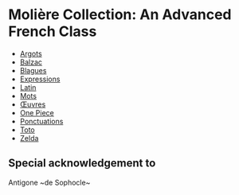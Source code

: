 # Molière Collection: An Advanced French Class


+ [Argots](https://github.com/kxxdhdn/MoliereCollection/blob/master/Argots.md)
+ [Balzac](https://github.com/kxxdhdn/MoliereCollection/blob/master/Balzac.md)
+ [Blagues](https://github.com/kxxdhdn/MoliereCollection/blob/master/Blagues.md)
+ [Expressions](https://github.com/kxxdhdn/MoliereCollection/blob/master/Expressions.md)
+ [Latin](https://github.com/kxxdhdn/MoliereCollection/blob/master/Latin.md)
+ [Mots](https://github.com/kxxdhdn/MoliereCollection/blob/master/Mots.md)
+ [Œuvres](https://github.com/kxxdhdn/MoliereCollection/blob/master/OEuvres.md)
+ [One Piece](https://github.com/kxxdhdn/MoliereCollection/blob/master/OnePiece.md)
+ [Ponctuations](https://github.com/kxxdhdn/MoliereCollection/blob/master/Ponctuations.md)
+ [Toto](https://github.com/kxxdhdn/MoliereCollection/blob/master/Toto.md)
+ [Zelda](https://github.com/kxxdhdn/MoliereCollection/blob/master/Zelda.md)


__Special acknowledgement to__
-------------------------------
Antigone ~de Sophocle~
